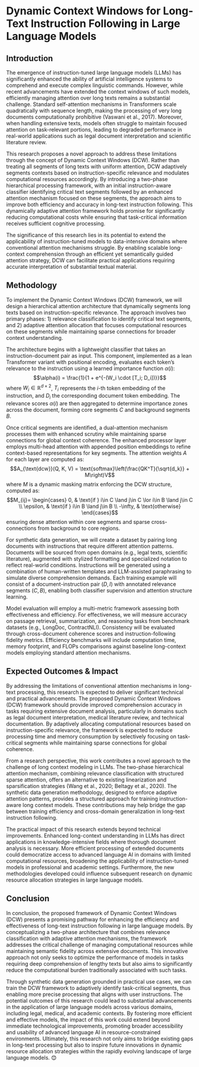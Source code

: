 # Dynamic Context Windows for Long-Text Instruction Following in Large Language Models  

## Introduction  

The emergence of instruction-tuned large language models (LLMs) has significantly enhanced the ability of artificial intelligence systems to comprehend and execute complex linguistic commands. However, while recent advancements have extended the context windows of such models, efficiently managing attention over long texts remains a substantial challenge. Standard self-attention mechanisms in Transformers scale quadratically with sequence length, making the processing of very long documents computationally prohibitive (Vaswani et al., 2017). Moreover, when handling extensive texts, models often struggle to maintain focused attention on task-relevant portions, leading to degraded performance in real-world applications such as legal document interpretation and scientific literature review.  

This research proposes a novel approach to address these limitations through the concept of Dynamic Context Windows (DCW). Rather than treating all segments of long texts with uniform attention, DCW adaptively segments contexts based on instruction-specific relevance and modulates computational resources accordingly. By introducing a two-phase hierarchical processing framework, with an initial instruction-aware classifier identifying critical text segments followed by an enhanced attention mechanism focused on these segments, the approach aims to improve both efficiency and accuracy in long-text instruction following. This dynamically adaptive attention framework holds promise for significantly reducing computational costs while ensuring that task-critical information receives sufficient cognitive processing.  

The significance of this research lies in its potential to extend the applicability of instruction-tuned models to data-intensive domains where conventional attention mechanisms struggle. By enabling scalable long-context comprehension through an efficient yet semantically guided attention strategy, DCW can facilitate practical applications requiring accurate interpretation of substantial textual material.

## Methodology  

To implement the Dynamic Context Windows (DCW) framework, we will design a hierarchical attention architecture that dynamically segments long texts based on instruction-specific relevance. The approach involves two primary phases: 1) relevance classification to identify critical text segments, and 2) adaptive attention allocation that focuses computational resources on these segments while maintaining sparse connections for broader context understanding.  

The architecture begins with a lightweight classifier that takes an instruction-document pair as input. This component, implemented as a lean Transformer variant with positional encoding, evaluates each token’s relevance to the instruction using a learned importance function $\alpha(i)$: $$\alpha(i) = \frac{1}{1 + e^{-(W_i \cdot [T_i; D_i])}}$$ where $W_i\in \mathbb{R}^{d\times 2}$, $T_i$ represents the $i$-th token embedding of the instruction, and $D_i$ the corresponding document token embedding. The relevance scores $\alpha(i)$ are then aggregated to determine importance zones across the document, forming core segments $C$ and background segments $B$.  

Once critical segments are identified, a dual-attention mechanism processes them with enhanced scrutiny while maintaining sparse connections for global context coherence. The enhanced processor layer employs multi-head attention with appended position embeddings to refine context-based representations for key segments. The attention weights $A$ for each layer are computed as: $$A_{\text{dcw}}(Q, K, V) = \text{softmax}\left(\frac{QK^T}{\sqrt{d_k}} + M\right)V$$ where $M$ is a dynamic masking matrix enforcing the DCW structure, computed as: $$M_{ij}= \begin{cases} 0, & \text{if } i\in C \land j\in C \lor i\in B \land j\in C \\ \epsilon, & \text{if } i\in B \land j\in B \\ -\infty, & \text{otherwise} \end{cases}$$ ensuring dense attention within core segments and sparse cross-connections from background to core regions.  

For synthetic data generation, we will create a dataset by pairing long documents with instructions that require different attention patterns. Documents will be sourced from open domains (e.g., legal texts, scientific literature), augmented with stylized formatting and specialized notation to reflect real-world conditions. Instructions will be generated using a combination of human-written templates and LLM-assisted paraphrasing to simulate diverse comprehension demands. Each training example will consist of a document-instruction pair $(D, I)$ with annotated relevance segments $(C, B)$, enabling both classifier supervision and attention structure learning.  

Model evaluation will employ a multi-metric framework assessing both effectiveness and efficiency. For effectiveness, we will measure accuracy on passage retrieval, summarization, and reasoning tasks from benchmark datasets (e.g., LongDoc, ContractNLI). Consistency will be evaluated through cross-document coherence scores and instruction-following fidelity metrics. Efficiency benchmarks will include computation time, memory footprint, and FLOPs comparisons against baseline long-context models employing standard attention mechanisms.

## Expected Outcomes & Impact  

By addressing the limitations of conventional attention mechanisms in long-text processing, this research is expected to deliver significant technical and practical advancements. The proposed Dynamic Context Windows (DCW) framework should provide improved comprehension accuracy in tasks requiring extensive document analysis, particularly in domains such as legal document interpretation, medical literature review, and technical documentation. By adaptively allocating computational resources based on instruction-specific relevance, the framework is expected to reduce processing time and memory consumption by selectively focusing on task-critical segments while maintaining sparse connections for global coherence.  

From a research perspective, this work contributes a novel approach to the challenge of long context modeling in LLMs. The two-phase hierarchical attention mechanism, combining relevance classification with structured sparse attention, offers an alternative to existing linearization and sparsification strategies (Wang et al., 2020; Beltagy et al., 2020). The synthetic data generation methodology, designed to enforce adaptive attention patterns, provides a structured approach for training instruction-aware long context models. These contributions may help bridge the gap between training efficiency and cross-domain generalization in long-text instruction following.  

The practical impact of this research extends beyond technical improvements. Enhanced long-context understanding in LLMs has direct applications in knowledge-intensive fields where thorough document analysis is necessary. More efficient processing of extended documents could democratize access to advanced language AI in domains with limited computational resources, broadening the applicability of instruction-tuned models in professional and academic settings. Furthermore, the new methodologies developed could influence subsequent research on dynamic resource allocation strategies in large language models.

## Conclusion

In conclusion, the proposed framework of Dynamic Context Windows (DCW) presents a promising pathway for enhancing the efficiency and effectiveness of long-text instruction following in large language models. By conceptualizing a two-phase architecture that combines relevance classification with adaptive attention mechanisms, the framework addresses the critical challenge of managing computational resources while maintaining semantic fidelity across extensive documents. This innovative approach not only seeks to optimize the performance of models in tasks requiring deep comprehension of lengthy texts but also aims to significantly reduce the computational burden traditionally associated with such tasks. 

Through synthetic data generation grounded in practical use cases, we can train the DCW framework to adaptively identify task-critical segments, thus enabling more precise processing that aligns with user instructions. The potential outcomes of this research could lead to substantial advancements in the application of large language models across various domains, including legal, medical, and academic contexts. By fostering more efficient and effective models, the impact of this work could extend beyond immediate technological improvements, promoting broader accessibility and usability of advanced language AI in resource-constrained environments. Ultimately, this research not only aims to bridge existing gaps in long-text processing but also to inspire future innovations in dynamic resource allocation strategies within the rapidly evolving landscape of large language models. 😊